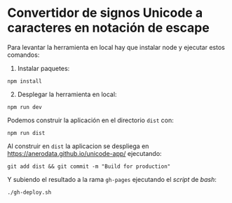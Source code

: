 # Convertidor de signos Unicode a caracteres en notación de escape

Para levantar la herramienta en local hay que instalar node y ejecutar estos comandos:

1. Instalar paquetes:

```
npm install
```

2. Desplegar la herramienta en local:

```
npm run dev
```

Podemos construir la aplicación en el directorio `dist` con:

```
npm run dist
```

Al construir en `dist` la aplicacion se despliega en https://anerodata.github.io/unicode-app/ ejecutando:

```
git add dist && git commit -m "Build for production"
```

Y subiendo el resultado a la rama `gh-pages` ejecutando el _script_ de _bash_:

`./gh-deploy.sh`


